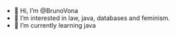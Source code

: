 - 👋 Hi, I’m @BrunoVona
- 👀 I’m interested in law, java, databases and feminism. 
- 🌱 I’m currently learning java

<!---
BrunoVona/BrunoVona is a ✨ special ✨ repository because its `README.md` (this file) appears on your GitHub profile.
You can click the Preview link to take a look at your changes.
--->
